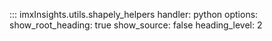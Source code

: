 ::: imxInsights.utils.shapely_helpers
    handler: python
    options:
      show_root_heading: true 
      show_source: false
      heading_level: 2